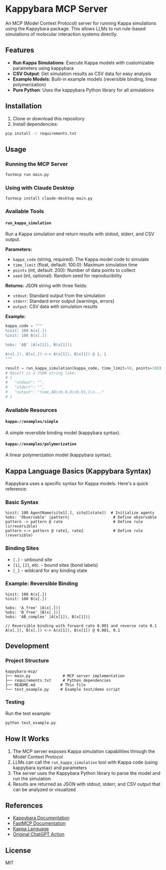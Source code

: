 # Kappybara MCP Server

An MCP (Model Context Protocol) server for running Kappa simulations using the Kappybara package. This allows LLMs to run rule-based simulations of molecular interaction systems directly.

## Features

- **Run Kappa Simulations**: Execute Kappa models with customizable parameters using kappybara
- **CSV Output**: Get simulation results as CSV data for easy analysis
- **Example Models**: Built-in example models (reversible binding, linear polymerization)
- **Pure Python**: Uses the kappybara Python library for all simulations

## Installation

1. Clone or download this repository
2. Install dependencies:

```bash
pip install -r requirements.txt
```

## Usage

### Running the MCP Server

```bash
fastmcp run main.py
```

### Using with Claude Desktop

```
fastmcp install claude-desktop main.py
```

### Available Tools

#### `run_kappa_simulation`

Run a Kappa simulation and return results with stdout, stderr, and CSV output.

**Parameters:**
- `kappa_code` (string, required): The Kappa model code to simulate
- `time_limit` (float, default: 100.0): Maximum simulation time
- `points` (int, default: 200): Number of data points to collect
- `seed` (int, optional): Random seed for reproducibility

**Returns:** JSON string with three fields:
- `stdout`: Standard output from the simulation
- `stderr`: Standard error output (warnings, errors)
- `output`: CSV data with simulation results

**Example:**

```python
kappa_code = """
%init: 100 A(x[.])
%init: 100 B(x[.])

%obs: 'AB' |A(x[1]), B(x[1])|

A(x[.]), B(x[.]) <-> A(x[1]), B(x[1]) @ 1, 1
"""

result = run_kappa_simulation(kappa_code, time_limit=50, points=100)
# Result is a JSON string like:
# {
#   "stdout": "",
#   "stderr": "",
#   "output": "time,AB\n0.0,0\n0.01,1\n..."
# }
```

### Available Resources

#### `kappa://examples/simple`
A simple reversible binding model (kappybara syntax).

#### `kappa://examples/polymerization`
A linear polymerization model (kappybara syntax).

## Kappa Language Basics (Kappybara Syntax)

Kappybara uses a specific syntax for Kappa models. Here's a quick reference:

### Basic Syntax

```kappa
%init: 100 AgentName(site1[.], site2[state])  # Initialize agents
%obs: 'Observable' |pattern|                   # Define observable
pattern -> pattern @ rate                      # Define rule (irreversible)
pattern <-> pattern @ rate1, rate2             # Define rule (reversible)
```

### Binding Sites
- `[.]` - unbound site
- `[1]`, `[2]`, etc. - bound sites (bond labels)
- `[_]` - wildcard for any binding state

### Example: Reversible Binding

```kappa
%init: 100 A(x[.])
%init: 100 B(x[.])

%obs: 'A_free' |A(x[.])|
%obs: 'B_free' |B(x[.])|
%obs: 'AB_complex' |A(x[1]), B(x[1])|

// Reversible binding with forward rate 0.001 and reverse rate 0.1
A(x[.]), B(x[.]) <-> A(x[1]), B(x[1]) @ 0.001, 0.1
```

## Development

### Project Structure

```
kappybara-mcp/
├── main.py              # MCP server implementation
├── requirements.txt     # Python dependencies
├── README.md           # This file
└── test_example.py     # Example test/demo script
```

### Testing

Run the test example:
```bash
python test_example.py
```

## How It Works

1. The MCP server exposes Kappa simulation capabilities through the Model Context Protocol
2. LLMs can call the `run_kappa_simulation` tool with Kappa code (using kappybara syntax) and parameters
3. The server uses the Kappybara Python library to parse the model and run the simulation
4. Results are returned as JSON with stdout, stderr, and CSV output that can be analyzed or visualized

## References

- [Kappybara Documentation](https://kappybara.io/)
- [FastMCP Documentation](https://gofastmcp.com/)
- [Kappa Language](https://kappalanguage.org/)
- [Original ChatGPT Action](https://github.com/namin/Kappa-ChatGPT)

## License

MIT
